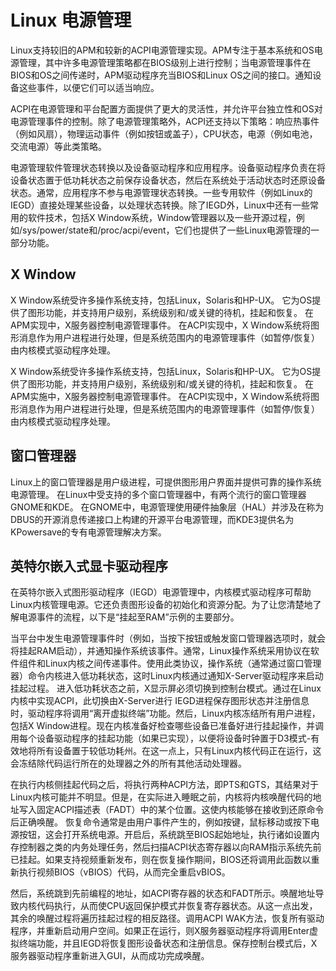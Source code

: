 # Linux 电源管理

Linux支持较旧的APM和较新的ACPI电源管理实现。APM专注于基本系统和OS电源管理，其中许多电源管理策略都在BIOS级别上进行控制；当电源管理事件在BIOS和OS之间传递时，APM驱动程序充当BIOS和Linux OS之间的接口。通知设备这些事件，以便它们可以适当响应。

ACPI在电源管理和平台配置方面提供了更大的灵活性，并允许平台独立性和OS对电源管理事件的控制。除了电源管理策略外，ACPI还支持以下策略：响应热事件（例如风扇），物理运动事件（例如按钮或盖子），CPU状态，电源（例如电池，交流电源）等此类策略。

电源管理软件管理状态转换以及设备驱动程序和应用程序。设备驱动程序负责在将设备状态置于低功耗状态之前保存设备状态，然后在系统处于活动状态时还原设备状态。通常，应用程序不参与电源管理状态转换。一些专用软件（例如Linux的IEGD）直接处理某些设备，以处理状态转换。除了IEGD外，Linux中还有一些常用的软件技术，包括X Window系统，Window管理器以及一些开源过程，例如/sys/power/state和/proc/acpi/event，它们也提供了一些Linux电源管理的一部分功能。

## X Window
X Window系统受许多操作系统支持，包括Linux，Solaris和HP-UX。 它为OS提供了图形功能，并支持用户级别，系统级别和/或关键的待机，挂起和恢复。 在APM实现中，X服务器控制电源管理事件。 在ACPI实现中，X Window系统将图形消息作为用户进程进行处理，但是系统范围内的电源管理事件（如暂停/恢复）由内核模式驱动程序处理。

X Window系统受许多操作系统支持，包括Linux，Solaris和HP-UX。 它为OS提供了图形功能，并支持用户级别，系统级别和/或关键的待机，挂起和恢复。 在APM实施中，X服务器控制电源管理事件。 在ACPI实现中，X Window系统将图形消息作为用户进程进行处理，但是系统范围内的电源管理事件（如暂停/恢复）由内核模式驱动程序处理。

## 窗口管理器
Linux上的窗口管理器是用户级进程，可提供图形用户界面并提供可靠的操作系统电源管理。 在Linux中受支持的多个窗口管理器中，有两个流行的窗口管理器GNOME和KDE。 在GNOME中，电源管理使用硬件抽象层（HAL）并涉及在称为DBUS的开源消息传递接口上构建的开源平台电源管理，而KDE3提供名为KPowersave的专有电源管理解决方案。

## 英特尔嵌入式显卡驱动程序
在英特尔嵌入式图形驱动程序（IEGD）电源管理中，内核模式驱动程序可帮助Linux内核管理电源。它还负责图形设备的初始化和资源分配。为了让您清楚地了解电源事件的流程，以下是“挂起至RAM”示例的主要部分。

当平台中发生电源管理事件时（例如，当按下按钮或触发窗口管理器选项时，就会将挂起RAM启动），并通知操作系统该事件。通常，Linux操作系统采用协议在软件组件和Linux内核之间传递事件。使用此类协议，操作系统（通常通过窗口管理器）命令内核进入低功耗状态，这时Linux内核通过通知X-Server驱动程序来启动挂起过程。
进入低功耗状态之前，X显示屏必须切换到控制台模式。通过在Linux内核中实现ACPI，此切换由X-Server进行
IEGD进程保存图形状态并注册信息时，驱动程序将调用“离开虚拟终端”功能。然后，Linux内核冻结所有用户进程，包括X Window进程。现在内核准备好检查哪些设备已准备好进行挂起操作，并调用每个设备驱动程序的挂起功能（如果已实现），以便将设备时钟置于D3模式-有效地将所有设备置于较低功耗州。在这一点上，只有Linux内核代码正在运行，这会冻结除代码运行所在的处理器之外的所有其他活动处理器。

在执行内核侧挂起代码之后，将执行两种ACPI方法，即PTS和GTS，其结果对于Linux内核可能并不明显。但是，在实际进入睡眠之前，内核将内核唤醒代码的地址写入固定ACPI描述表（FADT）中的某个位置。这使内核能够在接收到还原命令后正确唤醒。
恢复命令通常是由用户事件产生的，例如按键，鼠标移动或按下电源按钮，这会打开系统电源。开启后，系统跳至BIOS起始地址，执行诸如设置内存控制器之类的内务处理任务，然后扫描ACPI状态寄存器以向RAM指示系统先前已挂起。如果支持视频重新发布，则在恢复操作期间，BIOS还将调用此函数以重新执行视频BIOS（vBIOS）代码，从而完全重启vBIOS。

然后，系统跳到先前编程的地址，如ACPI寄存器的状态和FADT所示。唤醒地址导致内核代码执行，从而使CPU返回保护模式并恢复寄存器状态。从这一点出发，其余的唤醒过程将遍历挂起过程的相反路径。调用ACPI WAK方法，恢复所有驱动程序，并重新启动用户空间。如果正在运行，则X服务器驱动程序将调用Enter虚拟终端功能，并且IEGD将恢复图形设备状态和注册信息。保存控制台模式后，X服务器驱动程序重新进入GUI，从而成功完成唤醒。